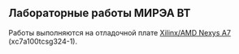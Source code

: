 ## Лабораторные работы МИРЭА ВТ

Работы выполняются на отладочной плате [Xilinx/AMD Nexys A7](https://digilent.com/reference/programmable-logic/nexys-a7/reference-manual?redirect=1)
(xс7a100tcsg324-1).
